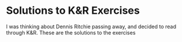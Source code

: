 Solutions to K&R Exercises
==============================

I was thinking about Dennis Ritchie passing away, and decided to read through
K&R. These are the solutions to the exercises

